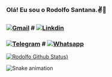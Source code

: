 

### Olá! Eu sou o Rodolfo Santana.✌️👋



### [![Gmail](https://img.shields.io/badge/Gmail-D14836?style=for-the-badge&logo=gmail&logoColor=white)](mailto:rodolfodelimasantana@gmail.com) # [![Linkdin](https://img.shields.io/badge/LinkedIn-0077B5?style=for-the-badge&logo=linkedin&logoColor=white)](https://www.linkedin.com/in/rodolfo-santanarj/)
### [![Telegram](https://img.shields.io/badge/Telegram-2CA5E0?style=for-the-badge&logo=telegram&logoColor=white)](https://t.me/rdsantanali) # [![Whatsapp](https://img.shields.io/badge/WhatsApp-25D366?style=for-the-badge&logo=whatsapp&logoColor=white)](https://contate.me/rdsantanali)
 [![Rodolfo Github Status](https://github-readme-stats.vercel.app/api?username=rdsantanali&show_icons=true&theme=radical))](https://github.com/rdsantanali)



![Snake animation](https://github.com/rdsantanali/rdsantanali/blob/output/github-contribution-grid-snake.svg) 

